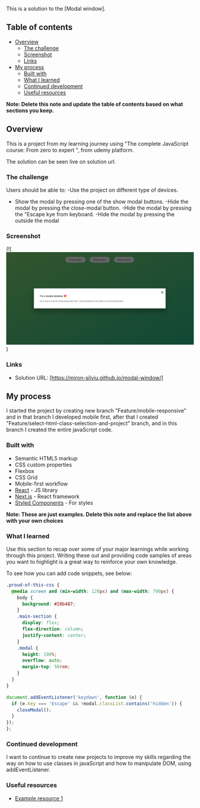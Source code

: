 This is a solution to the [Modal window].

## Table of contents

- [Overview](#overview)
  - [The challenge](#the-challenge)
  - [Screenshot](#screenshot)
  - [Links](#links)
- [My process](#my-process)
  - [Built with](#built-with)
  - [What I learned](#what-i-learned)
  - [Continued development](#continued-development)
  - [Useful resources](#useful-resources)

**Note: Delete this note and update the table of contents based on what sections you keep.**

## Overview

This is a project from my learning journey using "The complete JavaScript course: From zero to expert ", from udemy platform.

The solution can be seen live on solution url.

### The challenge

Users should be able to:
-Use the project on different type of devices.

- Show the modal by pressing one of the show modal buttons.
  -Hide the modal by pressing the close-modal button.
  -Hide the modal by pressing the "Escape kye from keyboard.
  -Hide the modal by pressing the outside the modal

### Screenshot

(![![](image-1.png))

### Links

- Solution URL: [https://miron-silviu.github.io/modal-window/]

## My process

I started the project by creating new branch "Feature/mobile-responsive" and in that branch I developed mobile first, after that I created "Feature/select-html-class-selection-and-project" branch, and in this branch I created the entire javaScript code.

### Built with

- Semantic HTML5 markup
- CSS custom properties
- Flexbox
- CSS Grid
- Mobile-first workflow
- [React](https://reactjs.org/) - JS library
- [Next.js](https://nextjs.org/) - React framework
- [Styled Components](https://styled-components.com/) - For styles

**Note: These are just examples. Delete this note and replace the list above with your own choices**

### What I learned

Use this section to recap over some of your major learnings while working through this project. Writing these out and providing code samples of areas you want to highlight is a great way to reinforce your own knowledge.

To see how you can add code snippets, see below:

```css
.proud-of-this-css {
  @media screen and (min-width: 120px) and (max-width: 790px) {
    body {
      background: #28b487;
    }
    .main-section {
      display: flex;
      flex-direction: column;
      justify-content: center;
    }
    .modal {
      height: 100%;
      overflow: auto;
      margin-top: 50rem;
    }
  }
}
```

```js
document.addEventListener('keydown', function (e) {
  if (e.key === 'Escape' && !modal.classList.contains('hidden')) {
    closeModal();
  }
});
};
```

### Continued development

I want to continue to create new projects to improve my skills regarding the way on how to use classes in javaScript and how to manipulate DOM, using addEventListener.

### Useful resources

- [Example resource 1](https://www.udemy.com/course/the-complete-javascript-course/learn/lecture/22648445#overview)
